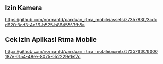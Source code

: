 ## Izin Kamera
https://github.com/normanfd/panduan_rtma_mobile/assets/37357830/3cdcd620-8cd3-4e26-b525-b8645563fb5a

## Cek Izin Aplikasi Rtma Mobile
https://github.com/normanfd/panduan_rtma_mobile/assets/37357830/8666187e-0154-48ee-8075-052229e1ef7c


